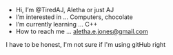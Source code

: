 - Hi, I’m @TiredAJ, Aletha or just AJ
- I’m interested in ... Computers, chocolate
- I’m currently learning ... C++
- How to reach me ... aletha.e.jones@gmail.com

I have to be honest, I'm not sure if I'm using gitHub right

<!---
TiredAJ/TiredAJ is a ✨ special ✨ repository because its `README.md` (this file) appears on your GitHub profile.
You can click the Preview link to take a look at your changes.
--->
